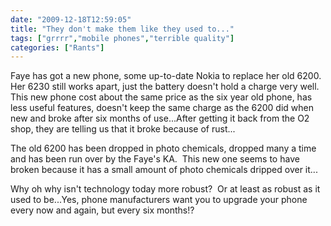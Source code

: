```yaml
---
date: "2009-12-18T12:59:05"
title: "They don't make them like they used to..."
tags: ["grrrr","mobile phones","terrible quality"]
categories: ["Rants"]
---
```


Faye has got a new phone, some up-to-date Nokia to replace her old 6200.  Her 6230 still works apart, just the battery doesn't hold a charge very well.
This new phone cost about the same price as the six year old phone, has less useful features, doesn't keep the same charge as the 6200 did when new and broke after six months of use...After getting it back from the O2 shop, they are telling us that it broke because of rust...

The old 6200 has been dropped in photo chemicals, dropped many a time and has been run over by the Faye's KA.  This new one seems to have broken because it has a small amount of photo chemicals dripped over it...

Why oh why isn't technology today more robust?  Or at least as robust as it used to be...Yes, phone manufacturers want you to upgrade your phone every now and again, but every six months!?
